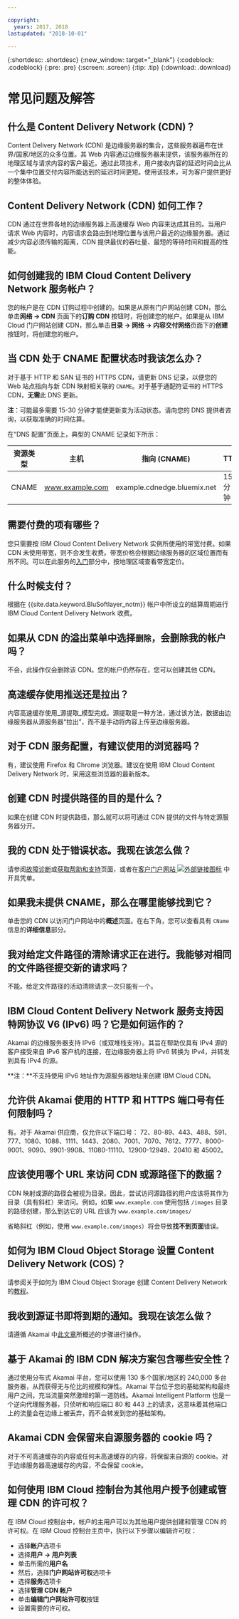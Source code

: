```yaml
---

copyright:
  years: 2017, 2018
lastupdated: "2018-10-01"

---
```


{:shortdesc: .shortdesc}
{:new_window: target="_blank"}
{:codeblock: .codeblock}
{:pre: .pre}
{:screen: .screen}
{:tip: .tip}
{:download: .download}

# 常见问题及解答

## 什么是 Content Delivery Network (CDN)？

Content Delivery Network (CDN) 是边缘服务器的集合，这些服务器遍布在世界/国家/地区的众多位置。其 Web 内容通过边缘服务器来提供，该服务器所在的地理区域与请求内容的客户最近。通过此项技术，用户接收内容的延迟时间会比从一个集中位置交付内容所能达到的延迟时间更短。使用该技术，可为客户提供更好的整体体验。

## Content Delivery Network (CDN) 如何工作？

CDN 通过在世界各地的边缘服务器上高速缓存 Web 内容来达成其目的。当用户请求 Web 内容时，内容请求会路由到地理位置与该用户最近的边缘服务器。通过减少内容必须传输的距离，CDN 提供最优的吞吐量、最短的等待时间和提高的性能。

## 如何创建我的 IBM Cloud Content Delivery Network 服务帐户？

您的帐户是在 CDN 订购过程中创建的。如果是从原有门户网站创建 CDN，那么单击**网络 -> CDN** 页面下的**订购 CDN** 按钮时，将创建您的帐户。如果是从 IBM Cloud 门户网站创建 CDN，那么单击**目录 -> 网络 -> 内容交付网络**页面下的**创建**按钮时，将创建您的帐户。

## 当 CDN 处于 CNAME 配置状态时我该怎么办？

对于基于 HTTP 和 SAN 证书的 HTTPS CDN，请更新 DNS 记录，以便您的 Web 站点指向与新 CDN 映射相关联的 `CNAME`。对于基于通配符证书的 HTTPS CDN，**无需**此 DNS 更新。

**注**：可能最多需要 15-30 分钟才能使更新变为活动状态。请向您的 DNS 提供者咨询，以获取准确的时间估算。

在“DNS 配置”页面上，典型的 CNAME 记录如下所示：

|**资源类型**|**主机**|**指向 (CNAME)**|**TTL**|
|------------------|---------|-------------|----------------|
|CNAME|www.example.com|example.cdnedge.bluemix.net|15 分钟|


## 需要付费的项有哪些？

您只需要按 IBM Cloud Content Delivery Network 实例所使用的带宽付费。如果 CDN 未使用带宽，则不会发生收费。带宽价格会根据边缘服务器的区域位置而有所不同。可以在此服务的[入门](getting-started.html#cdn-bandwidth-pricing-rates-shown-in-usd-)部分中，按地理区域查看带宽定价。

## 什么时候支付？

根据在 {{site.data.keyword.BluSoftlayer_notm}} 帐户中所设立的结算周期进行 IBM Cloud Content Delivery Network 收费。

## 如果从 CDN 的溢出菜单中选择`删除`，会删除我的帐户吗？

不会，此操作仅会删除该 CDN。您的帐户仍然存在，您可以创建其他 CDN。

## 高速缓存使用推送还是拉出？

内容高速缓存使用_源提取_模型完成。源提取是一种方法，通过该方法，数据由边缘服务器从源服务器“拉出”，而不是手动将内容上传至边缘服务器。

## 对于 CDN 服务配置，有建议使用的浏览器吗？

有，建议使用 Firefox 和 Chrome 浏览器。建议在使用 IBM Cloud Content Delivery Network 时，采用这些浏览器的最新版本。

## 创建 CDN 时提供路径的目的是什么？

如果在创建 CDN 时提供路径，那么就可以将可通过 CDN 提供的文件与特定源服务器分开。

## 我的 CDN 处于错误状态。我现在该怎么做？

请参阅[故障诊断](troubleshooting.html#troubleshooting)或[获取帮助和支持](getting-help.html#gettinghelp)页面，或者在[客户门户网站 ![外部链接图标](../../icons/launch-glyph.svg "外部链接图标")](https://control.softlayer.com/) 中开具凭单。

## 如果我未提供 CNAME，那么在哪里能够找到它？

单击您的 CDN 以访问门户网站中的**概述**页面。在右下角，您可以查看具有 `CName` 信息的**详细信息**部分。

## 我对给定文件路径的清除请求正在进行。我能够对相同的文件路径提交新的请求吗？

不能。给定文件路径的活动清除请求一次只能有一个。

## IBM Cloud Content Delivery Network 服务支持因特网协议 V6 (IPv6) 吗？它是如何运作的？

Akamai 的边缘服务器支持 IPv6（或双堆栈支持）。其旨在帮助仅具有 IPv4 源的客户接受来自 IPv6 客户机的连接，在边缘服务器上将 IPv6 转换为 IPv4，并转发到具有 IPv4 的源。

**注：**不支持使用 IPv6 地址作为源服务器地址来创建 IBM Cloud CDN。

## 允许供 Akamai 使用的 HTTP 和 HTTPS 端口号有任何限制吗？

有。对于 Akamai 供应商，仅允许以下端口号：
72、80-89、443、488、591、777、1080、1088、1111、1443、2080、7001、7070、7612、7777、8000-9001、9090、9901-9908、11080-11110、12900-12949、20410 和 45002。

## 应该使用哪个 URL 来访问 CDN 或源路径下的数据？
CDN 映射或源的路径会被视为目录。因此，尝试访问源路径的用户应该将其作为目录（具有斜杠）来访问。例如，如果 `www.example.com` 使用包括 `/images` 目录的路径创建，那么到达它的 URL 应该为 `www.example.com/images/`

省略斜杠（例如，使用 `www.example.com/images`）将会导致**找不到页面**错误。

## 如何为 IBM Cloud Object Storage 设置 Content Delivery Network (COS)？

请参阅关于如何为 IBM Cloud Object Storage 创建 Content Delivery Network 的[教程](https://console.bluemix.net/docs/tutorials/static-files-cdn.html#accelerate-delivery-of-static-files-using-a-cdn)。

## 我收到源证书即将到期的通知。我现在该怎么做？

请遵循 Akamai 中[此文章](https://community.akamai.com/docs/DOC-7708)所概述的步骤进行操作。

## 基于 Akamai 的 IBM CDN 解决方案包含哪些安全性？

通过使用分布式 Akamai 平台，您可以使用 130 多个国家/地区的 240,000 多台服务器，从而获得无与伦比的规模和弹性。Akamai 平台位于您的基础架构和最终用户之间，充当流量突然激增的第一道防线。Akamai Intelligent Platform 也是一个逆向代理服务器，只侦听和响应端口 80 和 443 上的请求，这意味着其他端口上的流量会在边缘上被丢弃，而不会转发到您的基础架构。

## Akamai CDN 会保留来自源服务器的 cookie 吗？ 

对于不可高速缓存的内容或任何未高速缓存的内容，将保留来自源的 cookie。对于边缘服务器高速缓存的内容，不会保留 cookie。

## 如何使用 IBM Cloud 控制台为其他用户授予创建或管理 CDN 的许可权？

在 IBM Cloud 控制台中，帐户的主用户可以为其他用户提供创建和管理 CDN 的许可权。在 IBM Cloud 控制台主页中，执行以下步骤以编辑许可权：
 * 选择**帐户**选项卡
 * 选择**用户 -> 用户列表**
 * 单击所需的**用户名**
 * 然后，选择**门户网站许可权**选项卡
 * 选择**服务**选项卡
 * 选择**管理 CDN 帐户**
 * 单击**编辑门户网站许可权**按钮
 * 设置需要的许可权。

